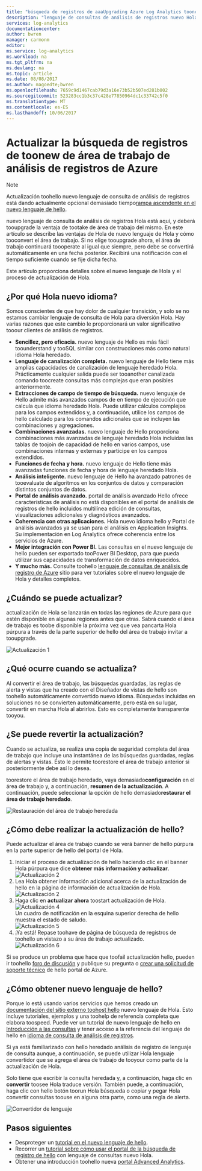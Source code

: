 ```yaml
---
title: "búsqueda de registros de aaaUpgrading Azure Log Analytics toonew | Documentos de Microsoft"
description: "lenguaje de consultas de análisis de registros nuevo Hola está casi aquí, y pueden participar en la vista previa pública de Hola.  En este artículo se describe las ventajas de Hola de nuevo lenguaje de Hola y cómo tooconvert el área de trabajo."
services: log-analytics
documentationcenter: 
author: bwren
manager: carmonm
editor: 
ms.service: log-analytics
ms.workload: na
ms.tgt_pltfrm: na
ms.devlang: na
ms.topic: article
ms.date: 08/08/2017
ms.author: magoedte;bwren
ms.openlocfilehash: 7659c9d1467cab79d3a16e73b52b507ed281b002
ms.sourcegitcommit: 523283cc1b3c37c428e77850964dc1c33742c5f0
ms.translationtype: MT
ms.contentlocale: es-ES
ms.lasthandoff: 10/06/2017
---
```

# <a name="upgrade-your-azure-log-analytics-workspace-toonew-log-search"></a>Actualizar la búsqueda de registros de toonew de área de trabajo de análisis de registros de Azure

> [!NOTE]
> Actualización toohello nuevo lenguaje de consulta de análisis de registros está dando actualmente opcional demasiado tiempo[rampa ascendente en el nuevo lenguaje de hello](https://go.microsoft.com/fwlink/?linkid=856078).  

nuevo lenguaje de consulta de análisis de registros Hola está aquí, y deberá tooupgrade la ventaja de tootake de área de trabajo del mismo.  En este artículo se describe las ventajas de Hola de nuevo lenguaje de Hola y cómo tooconvert el área de trabajo.  Si no elige tooupgrade ahora, el área de trabajo continuará toooperate al igual que siempre, pero debe se convertirá automáticamente en una fecha posterior.  Recibirá una notificación con el tiempo suficiente cuando se fije dicha fecha.

Este artículo proporciona detalles sobre el nuevo lenguaje de Hola y el proceso de actualización de Hola.

## <a name="why-hello-new-language"></a>¿Por qué Hola nuevo idioma?
Somos conscientes de que hay dolor de cualquier transición, y solo se no estamos cambiar lenguaje de consulta de Hola para diversión Hola.  Hay varias razones que este cambio le proporcionará un valor significativo tooour clientes de análisis de registros.

- **Sencillez, pero eficacia.** nuevo lenguaje de Hello es más fácil toounderstand y tooSQL similar con construcciones más como natural idioma Hola heredado.
- **Lenguaje de canalización completa.**  nuevo lenguaje de Hello tiene más amplias capacidades de canalización de lenguaje heredado Hola.  Prácticamente cualquier salida puede ser tooanother canalizada comando toocreate consultas más complejas que eran posibles anteriormente.
- **Extracciones de campo de tiempo de búsqueda.**  nuevo lenguaje de Hello admite más avanzados campos de en tiempo de ejecución que calcula que idioma heredado Hola.  Puede utilizar cálculos complejos para los campos extendidos y, a continuación, utilice los campos de hello calculado para los comandos adicionales que se incluyen las combinaciones y agregaciones.
- **Combinaciones avanzadas.**  nuevo lenguaje de Hello proporciona combinaciones más avanzadas de lenguaje heredado Hola incluidas las tablas de toojoin de capacidad de hello en varios campos, use combinaciones internas y externas y participe en los campos extendidos.
- **Funciones de fecha y hora.**  nuevo lenguaje de Hello tiene más avanzadas funciones de fecha y hora de lenguaje heredado Hola.
- **Análisis inteligente.**  nuevo lenguaje de Hello ha avanzado patrones de tooevaluate de algoritmos en los conjuntos de datos y comparación distintos conjuntos de datos.
- **Portal de análisis avanzado.**  portal de análisis avanzado Hello ofrece características de análisis no está disponibles en el portal de análisis de registros de hello incluidos multilínea edición de consultas, visualizaciones adicionales y diagnósticos avanzados.
- **Coherencia con otras aplicaciones.**  Hola nuevo idioma hello y Portal de análisis avanzados ya se usan para el análisis en Application Insights.  Su implementación en Log Analytics ofrece coherencia entre los servicios de Azure.
- **Mejor integración con Power BI.** Las consultas en el nuevo lenguaje de hello pueden ser exportado tooPower BI Desktop, para que pueda utilizar sus capacidades de transformación de datos enriquecidos.
- **Y mucho más.** Consulte toohello [lenguaje de consultas de análisis de registro de Azure](https://docs.loganalytics.io) sitio para ver tutoriales sobre el nuevo lenguaje de Hola y detalles completos.


## <a name="when-can-i-upgrade"></a>¿Cuándo se puede actualizar?
actualización de Hola se lanzarán en todas las regiones de Azure para que estén disponible en algunas regiones antes que otras.  Sabrá cuando el área de trabajo es toobe disponible la próxima vez que vea pancarta Hola púrpura a través de la parte superior de hello del área de trabajo invitar a tooupgrade.

![Actualización 1](media/log-analytics-log-search-upgrade/upgrade-01a.png)

## <a name="what-happens-when-i-upgrade"></a>¿Qué ocurre cuando se actualiza?
Al convertir el área de trabajo, las búsquedas guardadas, las reglas de alerta y vistas que ha creado con el Diseñador de vistas de hello son toohello automáticamente convertido nuevo idioma.  Búsquedas incluidas en soluciones no se convierten automáticamente, pero está en su lugar, convertir en marcha Hola al abrirlos.  Esto es completamente transparente tooyou.

## <a name="can-i-go-back-after-i-upgrade"></a>¿Se puede revertir la actualización?
Cuando se actualiza, se realiza una copia de seguridad completa del área de trabajo que incluye una instantánea de las búsquedas guardadas, reglas de alertas y vistas.  Esto le permite toorestore el área de trabajo anterior si posteriormente debe así lo desea.

toorestore el área de trabajo heredado, vaya demasiado**configuración** en el área de trabajo y, a continuación, **resumen de la actualización**.  A continuación, puede seleccionar la opción de hello demasiado**restaurar el área de trabajo heredado**.  

![Restauración del área de trabajo heredada](media/log-analytics-log-search-upgrade/restore-legacy-b.png)

## <a name="how-do-i-perform-hello-upgrade"></a>¿Cómo debe realizar la actualización de hello?
Puede actualizar el área de trabajo cuando se verá banner de hello púrpura en la parte superior de hello del portal de Hola.  

1.  Iniciar el proceso de actualización de hello haciendo clic en el banner Hola púrpura que dice **obtener más información y actualizar**.<br>![Actualización 2](media/log-analytics-log-search-upgrade/upgrade-01a.png)<br>
2.  Lea Hola obtener información adicional acerca de la actualización de hello en la página de información de actualización de Hola.<br>![Actualización 2](media/log-analytics-log-search-upgrade/upgrade-03.png)<br>
3.  Haga clic en **actualizar ahora** toostart actualización de Hola.<br>![Actualización 4](media/log-analytics-log-search-upgrade/upgrade-04.png)<br>Un cuadro de notificación en la esquina superior derecha de hello muestra el estado de saludo.<br>![Actualización 5](media/log-analytics-log-search-upgrade/upgrade-05.png)
4.  ¡Ya está!  Repase toohave de página de búsqueda de registros de toohello un vistazo a su área de trabajo actualizado.<br>![Actualización 6](media/log-analytics-log-search-upgrade/upgrade-06.png)<br>

Si se produce un problema que hace que toofail actualización hello, pueden ir toohello [foro de discusión](https://social.msdn.microsoft.com/Forums/azure/home?forum=opinsights) y publique su pregunta o [crear una solicitud de soporte técnico](../azure-supportability/how-to-create-azure-support-request.md) de hello portal de Azure.

## <a name="how-do-i-learn-hello-new-language"></a>¿Cómo obtener nuevo lenguaje de hello?
Porque lo está usando varios servicios que hemos creado un [documentación del sitio externo toohost hello](https://docs.loganalytics.io/) nuevo lenguaje de Hola.  Esto incluye tutoriales, ejemplos y una toohelp de referencia completa que elabora toospeed. Puede ver un tutorial de nuevo lenguaje de hello en [Introducción a las consultas](https://go.microsoft.com/fwlink/?linkid=856078) y tener acceso a la referencia del lenguaje de hello en [idioma de consulta de análisis de registros](https://go.microsoft.com/fwlink/?linkid=856079).  

Si ya está familiarizado con hello heredado análisis de registro de lenguaje de consulta aunque, a continuación, se puede utilizar Hola lenguaje convertidor que se agrega el área de trabajo de tooyour como parte de la actualización de Hola.

Solo tiene que escribir la consulta heredada y, a continuación, haga clic en **convertir** toosee Hola traduce versión.  También puede, a continuación, haga clic con hello botón toorun Hola búsqueda o copiar y pegar Hola convertir consultas toouse en alguna otra parte, como una regla de alerta.

![Convertidor de lenguaje](media/log-analytics-log-search-upgrade/language-converter.png)


## <a name="next-steps"></a>Pasos siguientes
- Desproteger un [tutorial en el nuevo lenguaje de hello](https://go.microsoft.com/fwlink/?linkid=856078).
- Recorrer un [tutorial sobre cómo usar el portal de la búsqueda de registro de hello](log-analytics-log-search-log-search-portal.md) con lenguaje de consultas nuevo Hola.
- Obtener una introducción toohello nueva [portal Advanced Analytics](https://go.microsoft.com/fwlink/?linkid=856587).
